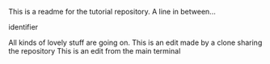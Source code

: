 This is a readme for the tutorial repository.
A line in between...


identifier

All kinds of lovely stuff are going on.
This is an edit made by a clone sharing the repository
This is an edit from the main terminal